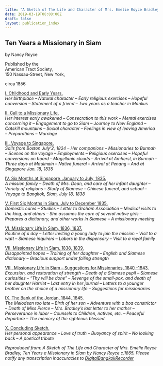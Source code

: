 ```yaml
---
title: "A Sketch of The Life and Character of Mrs. Emelie Royce Bradley"
date: 2019-03-19T00:00:00Z
draft: false
layout: publication_index
---
```

## Ten Years a Missionary in Siam

by Nancy Royce

Published by the  
American Tract Society,  
150 Nassau-Street, New York,

circa 1856

[I. Childhood and Early Years.](chapter-1)  
_Her birthplace – Natural character – Early religious exercises – Hopeful conversion – Statement of a friend – Two years as a teacher in Manlius_

[II. Call to a Missionary Life.](chapter-2)  
_Her interest early awakened – Consecration to this work – Mental exercises concerning it – Engagement to go to Siam – Journey to New England – Catskill mountains – Social character – Feelings in view of leaving America – Preparations – Marriage_

[III. Voyage to Singapore.](chapter-3)  
_Sails from Boston July’2, 1834 – Her companions – Missionaries to Burmah – Scenes on the voyage – Employments – Religious exercises – Hopeful conversions on board – Magellanic clouds – Arrival at Amherst, in Burmah – Three days at Maulmain – Native funeral – Arrival at Penang – And at Singapore Jan. 18, 1835_

[IV. Six Months at Singapore, January to July, 1835.](chapter-4)  
_A mission family – Death of Mrs. Dean, and care of her infant daughter – Variety of religions – Study of Siamese – Chinese funeral, and school – Voyage to Bangkok, Siam, July 18, 1838_

[V. First Six Months in Siam, July to December 1835.](chapter-5)  
_Domestic cares – Studies – Letter to Graham Association – Medical visits to the king, and others – She assumes the care of several native girls – Prepares a dictionary, and other works in Siamese – A missionary meeting_

[VI. Missionary Life in Siam, 1836, 1837.](chapter-6)  
_Routine of a day – Letter inviting a young lady to join the mission – Visit to a watt – Siamese inquirers – Labors in the dispensary – Visit to a royal family_

[VII. Missionary Life in Siam, 1838, 1839.](chapter-7)  
_Disappointed hopes – Training of her daughter – English and Siamese dictionary – Gracious support under failing strength_

[VIII. Missionary Life in Siam – Suggestions for Missionaries, 1840 -1843.](chapter-8)  
_Excursion, and restoration of strength – Death of a Siamese pupil – Siamese curiosities – “Thy will be done” – Revenge of the small-pox, and death of her daughter Harriet – Last entry in her journal – Letters to a younger brother on the choice of a missionary life – Suggestions for missionaries_

[IX. The Bank of the Jordan, 1844, 1845.](chapter-9)  
_The Melodean too late – Birth of her son – Adventure with a boa constrictor – Death of Miss Pierce – Mrs. Bradley’s last letter to her mother – Perseverance in labor – Counsels to Children, natives, etc. – Peaceful departure – The memory of the righteous blessed_

[X. Concluding Sketch.](chapter-10)  
_Her personal appearance – Love of truth – Buoyancy of spirit – No looking back – A poetical tribute_


_Reproduced from: A Sketch of The Life and Character of Mrs. Emelie Royce Bradley, Ten Years a Missionary in Siam by Nancy Royce c.1865. Please notify any transcription inaccuracies to [DigitalBangkokRecorder](https://www.facebook.com/DigitalBangkokRecorder)_
